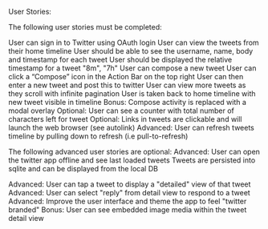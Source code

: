 User Stories:

The following user stories must be completed:

User can sign in to Twitter using OAuth login
User can view the tweets from their home timeline
User should be able to see the username, name, body and timestamp for each tweet
User should be displayed the relative timestamp for a tweet "8m", "7h"
User can compose a new tweet
User can click a “Compose” icon in the Action Bar on the top right
User can then enter a new tweet and post this to twitter
User can view more tweets as they scroll with infinite pagination
User is taken back to home timeline with new tweet visible in timeline
Bonus: Compose activity is replaced with a modal overlay
Optional: User can see a counter with total number of characters left for tweet
Optional: Links in tweets are clickable and will launch the web browser (see autolink)
Advanced: User can refresh tweets timeline by pulling down to refresh (i.e pull-to-refresh)


The following advanced user stories are optional:
Advanced: User can open the twitter app offline and see last loaded tweets
Tweets are persisted into sqlite and can be displayed from the local DB

Advanced: User can tap a tweet to display a "detailed" view of that tweet
Advanced: User can select "reply" from detail view to respond to a tweet
Advanced: Improve the user interface and theme the app to feel "twitter branded"
Bonus: User can see embedded image media within the tweet detail view
